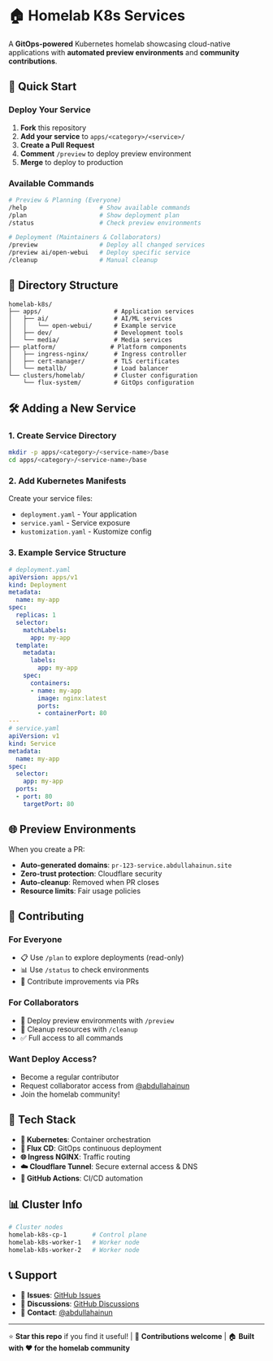 # 🏠 Homelab K8s Services

A **GitOps-powered** Kubernetes homelab showcasing cloud-native applications with **automated preview environments** and **community contributions**.

## 🚀 Quick Start

### Deploy Your Service
1. **Fork** this repository
2. **Add your service** to `apps/<category>/<service>/`
3. **Create a Pull Request**
4. **Comment** `/preview` to deploy preview environment
5. **Merge** to deploy to production

### Available Commands
```bash
# Preview & Planning (Everyone)
/help                    # Show available commands
/plan                    # Show deployment plan
/status                  # Check preview environments

# Deployment (Maintainers & Collaborators)
/preview                 # Deploy all changed services
/preview ai/open-webui   # Deploy specific service
/cleanup                 # Manual cleanup
```

## 📁 Directory Structure
```
homelab-k8s/
├── apps/                    # Application services
│   ├── ai/                  # AI/ML services
│   │   └── open-webui/      # Example service
│   ├── dev/                 # Development tools
│   └── media/               # Media services
├── platform/               # Platform components
│   ├── ingress-nginx/       # Ingress controller
│   ├── cert-manager/        # TLS certificates
│   └── metallb/             # Load balancer
└── clusters/homelab/        # Cluster configuration
    └── flux-system/         # GitOps configuration
```

## 🛠️ Adding a New Service

### 1. Create Service Directory
```bash
mkdir -p apps/<category>/<service-name>/base
cd apps/<category>/<service-name>/base
```

### 2. Add Kubernetes Manifests
Create your service files:
- `deployment.yaml` - Your application
- `service.yaml` - Service exposure
- `kustomization.yaml` - Kustomize config

### 3. Example Service Structure
```yaml
# deployment.yaml
apiVersion: apps/v1
kind: Deployment
metadata:
  name: my-app
spec:
  replicas: 1
  selector:
    matchLabels:
      app: my-app
  template:
    metadata:
      labels:
        app: my-app
    spec:
      containers:
      - name: my-app
        image: nginx:latest
        ports:
        - containerPort: 80
---
# service.yaml
apiVersion: v1
kind: Service
metadata:
  name: my-app
spec:
  selector:
    app: my-app
  ports:
  - port: 80
    targetPort: 80
```

## 🌐 Preview Environments

When you create a PR:
- **Auto-generated domains**: `pr-123-service.abdullahainun.site`
- **Zero-trust protection**: Cloudflare security
- **Auto-cleanup**: Removed when PR closes
- **Resource limits**: Fair usage policies

## 🤝 Contributing

### For Everyone
- 📋 Use `/plan` to explore deployments (read-only)
- 📊 Use `/status` to check environments
- 🤝 Contribute improvements via PRs

### For Collaborators
- 🚀 Deploy preview environments with `/preview`
- 🧹 Cleanup resources with `/cleanup`
- ✅ Full access to all commands

### Want Deploy Access?
- Become a regular contributor
- Request collaborator access from [@abdullahainun](https://github.com/abdullahainun)
- Join the homelab community!

## 🔧 Tech Stack

- **🚢 Kubernetes**: Container orchestration
- **🔄 Flux CD**: GitOps continuous deployment
- **🌐 Ingress NGINX**: Traffic routing
- **☁️ Cloudflare Tunnel**: Secure external access & DNS
- **🤖 GitHub Actions**: CI/CD automation

## 📊 Cluster Info

```bash
# Cluster nodes
homelab-k8s-cp-1       # Control plane
homelab-k8s-worker-1   # Worker node
homelab-k8s-worker-2   # Worker node
```

## 📞 Support

- 🐛 **Issues**: [GitHub Issues](https://github.com/abdullahainun/homelab-k8s/issues)
- 💬 **Discussions**: [GitHub Discussions](https://github.com/abdullahainun/homelab-k8s/discussions)
- 📧 **Contact**: [@abdullahainun](https://github.com/abdullahainun)

---

⭐ **Star this repo** if you find it useful! | 🤝 **Contributions welcome** | 🏠 **Built with ❤️ for the homelab community**
